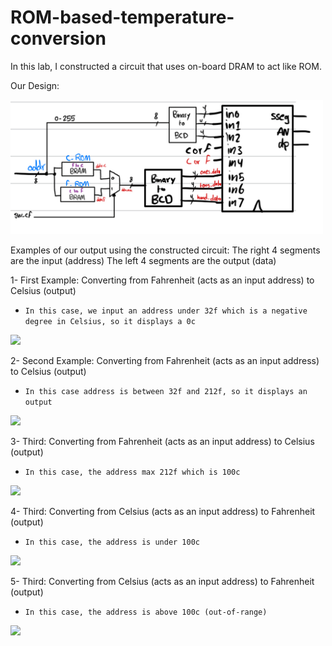 # ROM-based-temperature-conversion

In this lab, I constructed a circuit that uses on-board DRAM to act like ROM.

Our Design:

<img src='./pictures/design.jpg' width='500'>





Examples of our output using the constructed circuit:
The right 4 segments are the input (address)
The left 4 segments are the output (data)

1- First Example: Converting from Fahrenheit (acts as an input address) to Celsius (output)
 - `In this case, we input an address under 32f which is a negative degree in Celsius, so it displays a 0c`
<img src='./pictures/ex_under32.png' width='400'>

2- Second Example: Converting from Fahrenheit (acts as an input address) to Celsius (output) 
  - `In this case address is between 32f and 212f, so it displays an output`
<img src='./pictures/ex_above32.png' width='400'>
  
3- Third: Converting from Fahrenheit (acts as an input address) to Celsius (output)
  - `In this case, the address max 212f which is 100c`
<img src='./pictures/ex_max212.png' width='400'>

4- Third: Converting from Celsius (acts as an input address) to Fahrenheit (output)
  - `In this case, the address is under 100c`
<img src='./pictures/ex_under100.png' width='400'>

5- Third: Converting from Celsius (acts as an input address) to Fahrenheit (output)
  - `In this case, the address is above 100c (out-of-range)`
<img src='./pictures/ex_above100.png' width='400'>
